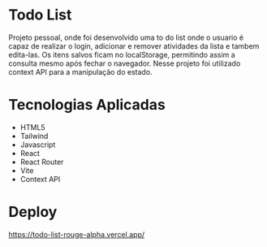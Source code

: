 # Todo List
Projeto pessoal, onde foi desenvolvido uma to do list onde o usuario é capaz de realizar o login, adicionar e remover atividades da lista e tambem edita-las. 
Os itens salvos ficam no localStorage, permitindo assim a consulta mesmo após fechar o navegador.
Nesse projeto foi utilizado context API para a manipulação do estado.


# Tecnologias Aplicadas

- HTML5
- Tailwind
- Javascript
- React
- React Router
- Vite
- Context API

# Deploy
https://todo-list-rouge-alpha.vercel.app/
